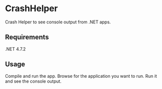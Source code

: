 # CrashHelper
 Crash Helper to see console output from .NET apps.

## Requirements
 .NET 4.7.2
 
## Usage
 Compile and run the app. Browse for the application you want to run. Run it and see the console output.
